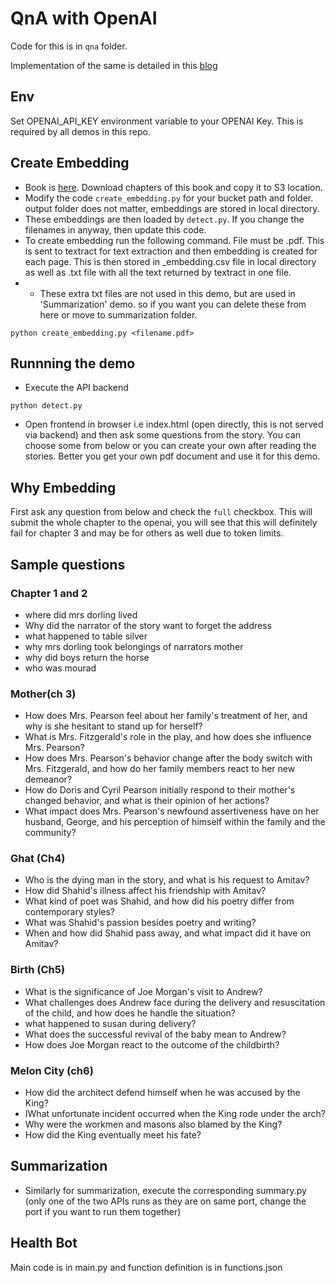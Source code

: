 # QnA with OpenAI
Code for this is in `qna` folder.

Implementation of the same is detailed in this [blog](https://www.kamalsblog.com/2023/07/Leveraging-Text-Embeddings-for-QnA.html)

## Env
Set OPENAI_API_KEY environment variable to your OPENAI Key. This is required by all demos in this repo.

## Create Embedding

* Book is [here](https://ncert.nic.in/textbook/textbook.php?kesp1=0-8). Download chapters of this book and copy it to S3 location.
* Modify the code `create_embedding.py` for your bucket path and folder. output folder does not matter, embeddings are stored in local directory.
* These embeddings are then loaded by `detect.py`. If you change the filenames in anyway, then update this code.
* To create embedding run the following command. File must be .pdf. This is sent to textract for text extraction and then embedding is created for each page. This is then stored in _embedding.csv file in local directory as well as .txt file with all the text returned by textract in one file. 
* * These extra txt files are not used in this demo, but are used in 'Summarization' demo. so if you want you can delete these from here or move to summarization folder.
```
python create_embedding.py <filename.pdf>
```

## Runnning the demo
* Execute the API backend
```
python detect.py
```
* Open frontend in browser i.e index.html (open directly, this is not served via backend) and then ask some questions from the story. You can choose some from below or you can create your own after reading the stories. Better you get your own pdf document and use it for this demo.

## Why Embedding
First ask any question from below and check the `full` checkbox. This will submit the whole chapter to the openai, you will see that this will definitely fail for chapter 3 and may be for others as well due to token limits.

## Sample questions

### Chapter 1 and 2
* where did mrs dorling lived 
* Why did the narrator of the story want to forget the address
* what happened to table silver
* why mrs dorling took belongings of narrators mother
* why did boys return the horse
* who was mourad

### Mother(ch 3)
* How does Mrs. Pearson feel about her family's treatment of her, and why is she hesitant to stand up for herself?
* What is Mrs. Fitzgerald's role in the play, and how does she influence Mrs. Pearson?
* How does Mrs. Pearson's behavior change after the body switch with Mrs. Fitzgerald, and how do her family members react to her new demeanor?
* How do Doris and Cyril Pearson initially respond to their mother's changed behavior, and what is their opinion of her actions?
* What impact does Mrs. Pearson's newfound assertiveness have on her husband, George, and his perception of himself within the family and the community?

### Ghat (Ch4)
* Who is the dying man in the story, and what is his request to Amitav?
* How did Shahid's illness affect his friendship with Amitav?
* What kind of poet was Shahid, and how did his poetry differ from contemporary styles?
* What was Shahid's passion besides poetry and writing?
* When and how did Shahid pass away, and what impact did it have on Amitav?

### Birth (Ch5)
* What is the significance of Joe Morgan's visit to Andrew?
* What challenges does Andrew face during the delivery and resuscitation of the child, and how does he handle the situation?
* what happened to susan during delivery?
* What does the successful revival of the baby mean to Andrew?
* How does Joe Morgan react to the outcome of the childbirth?

### Melon City (ch6)
* How did the architect defend himself when he was accused by the King?
* IWhat unfortunate incident occurred when the King rode under the arch?
* Why were the workmen and masons also blamed by the King?
* How did the King eventually meet his fate?


## Summarization
* Similarly for summarization, execute the corresponding summary.py (only one of the two APIs  runs as they are on same port, change the port if you want to run them together)

## Health Bot
Main code is in main.py and function definition is in functions.json